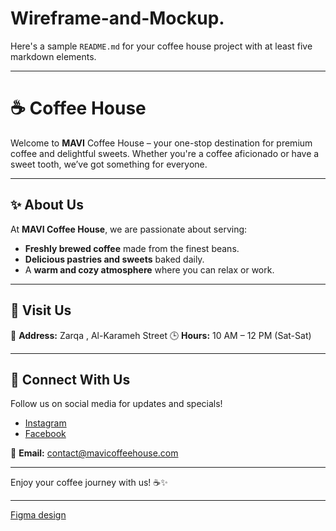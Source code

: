 # Wireframe-and-Mockup.
Here's a sample `README.md` for your coffee house project with at least five markdown elements.

---

# ☕ Coffee House

Welcome to **MAVI** Coffee House – your one-stop destination for premium coffee and delightful sweets. Whether you're a coffee aficionado or have a sweet tooth, we’ve got something for everyone.

---

## ✨ About Us

At **MAVI Coffee House**, we are passionate about serving:

- **Freshly brewed coffee** made from the finest beans.
- **Delicious pastries and sweets** baked daily.
- A **warm and cozy atmosphere** where you can relax or work.

---


## 📍 Visit Us

📌 **Address:** Zarqa , Al-Karameh Street 
🕒 **Hours:** 10 AM – 12 PM (Sat-Sat)  

---

## 💬 Connect With Us

Follow us on social media for updates and specials!

- [Instagram](https://instagram.com/MAVICoffeeHouse)  
- [Facebook](https://facebook.com/MAVICoffeeHouse)  

📧 **Email:** contact@mavicoffeehouse.com

---

Enjoy your coffee journey with us! ☕✨

---
[Figma design]([https://www.figma.com/design/a8drYK40yT6lhfRr4x4IFi/School-website?node-id=0-1&node-type=canvas&t=E8rQwE7S5hDAT5RK-0](https://www.figma.com/design/WxpTELruSe2BtMMyq3qofp/Coffee-House?node-id=0-1&t=kPv71errQ5bBwZ6c-1))
